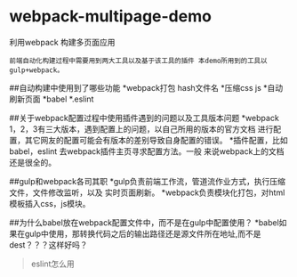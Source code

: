 # webpack-multipage-demo
利用webpack 构建多页面应用

    前端自动化构建过程中需要用到两大工具以及基于该工具的插件 本demo所用到的工具以gulp+webpack。

##自动构建中使用到了哪些功能
*webpack打包 hash文件名
*压缩css js
*自动刷新页面
*babel
*.eslint


##关于webpack配置过程中使用插件遇到的问题以及工具版本问题
*webpack 1，2，3有三大版本，遇到配置上的问题，以自己所用的版本的官方文档
进行配置，其它网友的配置可能会有版本的差别导致自身配置的错误。
*插件配置，比如babel，eslint 去webpack插件主页寻求配置方法。一般
来说webpack上的文档还是很全的。


##gulp和webpack各司其职
*gulp负责前端工作流，管道流作业方式，执行压缩文件，文件修改监听，以及
实时页面刷新。
*webpack负责模块化打包，对html模板插入css，js模块。

##为什么babel放在webpack配置文件中，而不是在gulp中配置使用？
*babel如果在gulp中使用，那转换代码之后的输出路径还是源文件所在地址,而不是dest？？？这样好吗？

>eslint怎么用
